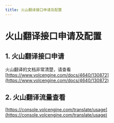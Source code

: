 ```yaml
---
title: 火山翻译接口申请及配置
---
```


# 火山翻译接口申请及配置

## 1. 火山翻译接口申请

火山翻译的文档非常清楚，请查看 [https://www.volcengine.com/docs/4640/130872](https://www.volcengine.com/docs/4640/130872)

## 2. 火山翻译流量查看

[https://console.volcengine.com/translate/usage](https://console.volcengine.com/translate/usage)
